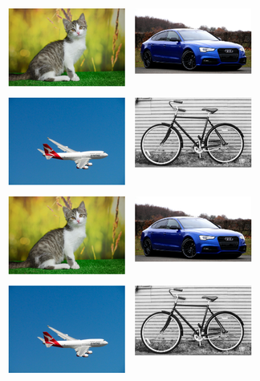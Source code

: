 <div style="display: flex; flex-wrap: wrap;">
  <div style="flex: 0 0 50%; padding: 10px; box-sizing: border-box;">
    <img src="https://raw.githubusercontent.com/NikolaosProjects/AI-Object-Outline-and-Animation/main/All%20Project%20Files/Results/1.%20Cat/Cat%20Image.png" alt="Cat Image" style="width: 100%;">
  </div>
  <div style="flex: 0 0 50%; padding: 10px; box-sizing: border-box;">
    <img src="https://raw.githubusercontent.com/NikolaosProjects/AI-Object-Outline-and-Animation/main/All%20Project%20Files/Results/2.%20Car/Car%20Image.png" alt="Car Image" style="width: 100%;">
  </div>

  <div style="flex: 0 0 50%; padding: 10px; box-sizing: border-box;">
    <img src="https://raw.githubusercontent.com/NikolaosProjects/AI-Object-Outline-and-Animation/main/All%20Project%20Files/Results/3.%20Plane/Plane%20Image.png" alt="Plane Image" style="width: 100%;">
  </div>
  <div style="flex: 0 0 50%; padding: 10px; box-sizing: border-box;">
    <img src="https://raw.githubusercontent.com/NikolaosProjects/AI-Object-Outline-and-Animation/main/All%20Project%20Files/Results/4.%20Bicycle/Bicycle%20Image.png" alt="Bicycle Image" style="width: 100%;">
  </div>

  <div style="flex: 0 0 50%; padding: 10px; box-sizing: border-box;">
    <img src="https://raw.githubusercontent.com/NikolaosProjects/AI-Object-Outline-and-Animation/main/All%20Project%20Files/Results/1.%20Cat/Cat%20Image.png" alt="Cat Image" style="width: 100%;">
  </div>
  <div style="flex: 0 0 50%; padding: 10px; box-sizing: border-box;">
    <img src="https://raw.githubusercontent.com/NikolaosProjects/AI-Object-Outline-and-Animation/main/All%20Project%20Files/Results/2.%20Car/Car%20Image.png" alt="Car Image" style="width: 100%;">
  </div>

  <div style="flex: 0 0 50%; padding: 10px; box-sizing: border-box;">
    <img src="https://raw.githubusercontent.com/NikolaosProjects/AI-Object-Outline-and-Animation/main/All%20Project%20Files/Results/3.%20Plane/Plane%20Image.png" alt="Plane Image" style="width: 100%;">
  </div>
  <div style="flex: 0 0 50%; padding: 10px; box-sizing: border-box;">
    <img src="https://raw.githubusercontent.com/NikolaosProjects/AI-Object-Outline-and-Animation/main/All%20Project%20Files/Results/4.%20Bicycle/Bicycle%20Image.png" alt="Bicycle Image" style="width: 100%;">
  </div>
</div>
